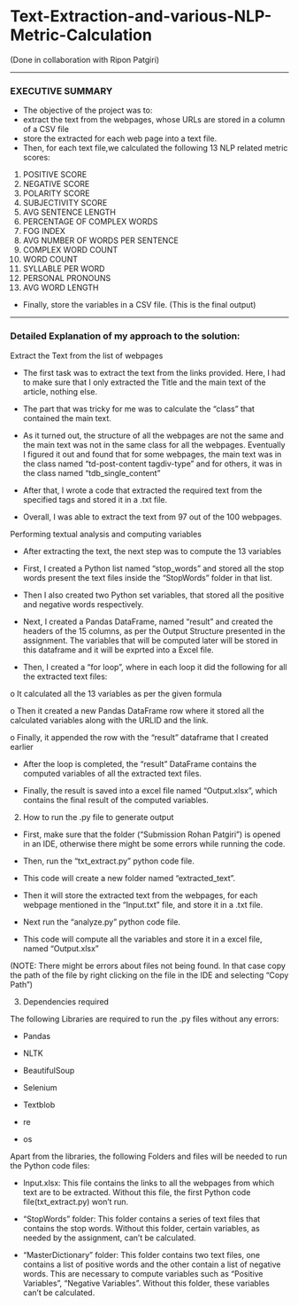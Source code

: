# Text-Extraction-and-various-NLP-Metric-Calculation

(Done in collaboration with Ripon Patgiri)

---
### EXECUTIVE SUMMARY 

- The objective of the project was to:
- extract the text from the webpages, whose URLs are stored in a column of a CSV file
- store the extracted for each web page into a text file.
- Then, for each text file,we calculated the following 13 NLP related metric scores:
1.	POSITIVE SCORE
2.	NEGATIVE SCORE
3.	POLARITY SCORE
4.	SUBJECTIVITY SCORE
5.	AVG SENTENCE LENGTH
6.	PERCENTAGE OF COMPLEX WORDS
7.	FOG INDEX
8.	AVG NUMBER OF WORDS PER SENTENCE
9.	COMPLEX WORD COUNT
10.	WORD COUNT
11.	SYLLABLE PER WORD
12.	PERSONAL PRONOUNS
13.	AVG WORD LENGTH
- Finally, store the variables in a CSV file. (This is the final output)
---

###  Detailed Explanation of my approach to the solution:

Extract the Text from the list of webpages

- The first task was to extract the text from the links provided. Here, I had to make sure that I only extracted the Title and the main text of the article, nothing else.

- The part that was tricky for me was to calculate the “class” that contained the main text.

- As it turned out, the structure of all the webpages are not the same and the main text was not in the same class for all the webpages. Eventually I figured it out and found that for some webpages, the main text was in the class named “td-post-content tagdiv-type” and for others, it was in the class named “tdb_single_content”

- After that, I wrote a code that extracted the required text from the specified tags and stored it in a .txt file.

- Overall, I was able to extract the text from 97 out of the 100 webpages.

Performing textual analysis and computing variables

- After extracting the text, the next step was to compute the 13 variables

- First, I created a Python list named “stop_words” and stored all the stop words present the text files inside the “StopWords” folder in that list.

- Then I also created two Python set variables, that stored all the positive and negative words respectively.

- Next, I created a Pandas DataFrame, named “result” and created the headers of the 15 columns, as per the Output Structure presented in the assignment. The variables that will be computed later will be stored in this dataframe and it will be exprted into a Excel file.

- Then, I created a “for loop”, where in each loop it did the following for all the extracted text files:

o It calculated all the 13 variables as per the given formula

o Then it created a new Pandas DataFrame row where it stored all the calculated variables along with the URLID and the link.

o Finally, it appended the row with the “result” dataframe that I created earlier

- After the loop is completed, the “result” DataFrame contains the computed variables of all the extracted text files.

- Finally, the result is saved into a excel file named “Output.xlsx”, which contains the final result of the computed variables.

2. How to run the .py file to generate output

- First, make sure that the folder (“Submission Rohan Patgiri”) is opened in an IDE, otherwise there might be some errors while running the code.

- Then, run the “txt_extract.py” python code file.

- This code will create a new folder named “extracted_text”.

- Then it will store the extracted text from the webpages, for each webpage mentioned in the “Input.txt” file, and store it in a .txt file.

- Next run the “analyze.py” python code file.

- This code will compute all the variables and store it in a excel file, named “Output.xlsx”

(NOTE: There might be errors about files not being found. In that case copy the path of the file by right clicking on the file in the IDE and selecting “Copy Path”)

3. Dependencies required

The following Libraries are required to run the .py files without any errors:

- Pandas

- NLTK

- BeautifulSoup

- Selenium

- Textblob

- re

- os

Apart from the libraries, the following Folders and files will be needed to run the Python code files:

- Input.xlsx: This file contains the links to all the webpages from which text are to be extracted. Without this file, the first Python code file(txt_extract.py) won’t run.

- “StopWords” folder: This folder contains a series of text files that contains the stop words. Without this folder, certain variables, as needed by the assignment, can’t be calculated.

- “MasterDictionary” folder: This folder contains two text files, one contains a list of positive words and the other contain a list of negative words. This are necessary to compute variables such as “Positive Variables”, “Negative Variables”. Without this folder, these variables can’t be calculated.
